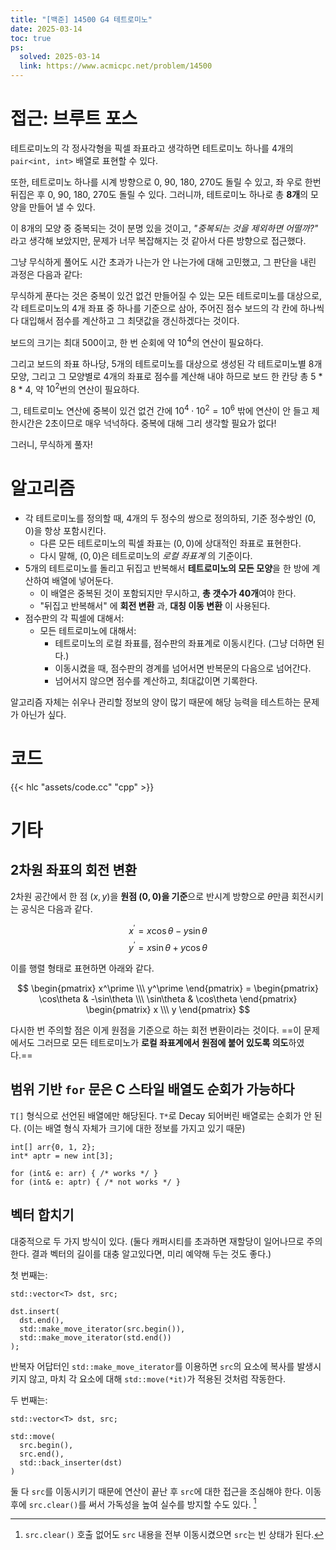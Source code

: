 ```yaml
---
title: "[백준] 14500 G4 테트로미노"
date: 2025-03-14
toc: true
ps:
  solved: 2025-03-14
  link: https://www.acmicpc.net/problem/14500
---
```


# 접근: 브루트 포스

테트로미노의 각 정사각형을 픽셀 좌표라고 생각하면 테트로미노 하나를 4개의 `pair<int, int>` 배열로 표현할 수 있다.  

또한, 테트로미노 하나를 시계 방향으로 0, 90, 180, 270도 돌릴 수 있고, 좌 우로 한번 뒤집은 후 0, 90, 180, 270도 돌릴 수 있다. 그러니까, 테트로미노 하나로 총 **8개**의 모양을 만들어 낼 수 있다.

이 8개의 모양 중 중복되는 것이 분명 있을 것이고, *"중복되는 것을 제외하면 어떨까?"* 라고 생각해 보았지만, 문제가 너무 복잡해지는 것 같아서 다른 방향으로 접근했다.

그냥 무식하게 풀어도 시간 초과가 나는가 안 나는가에 대해 고민했고, 그 판단을 내린 과정은 다음과 같다:

무식하게 푼다는 것은 중복이 있건 없건 만들어질 수 있는 모든 테트로미노를 대상으로, 각 테트로미노의 4개 좌표 중 하나를 기준으로 삼아, 주어진 점수 보드의 각 칸에 하나씩 다 대입해서 점수를 계산하고 그 최댓값을 갱신하겠다는 것이다.

보드의 크기는 최대 500이고, 한 번 순회에 약 $10^4$의 연산이 필요하다.  

그리고 보드의 좌표 하나당, 5개의 테트로미노를 대상으로 생성된 각 테트로미노별 8개 모양, 그리고 그 모양별로 4개의 좌표로 점수를 계산해 내야 하므로 보드 한 칸당 총 5 * 8 * 4, 약 $10^2$번의 연산이 필요하다.

그, 테트로미노 연산에 중복이 있건 없건 간에 $10^4 \cdot 10^2 = 10^6$ 밖에 연산이 안 들고 제한시간은 2초이므로 매우 넉넉하다. 중복에 대해 그리 생각할 필요가 없다!

그러니, 무식하게 풀자!

# 알고리즘

* 각 테트로미노를 정의할 때, 4개의 두 정수의 쌍으로 정의하되, 기준 정수쌍인 $(0, 0)$을  항상 포함시킨다.
  * 다른 모든 테트로미노의 픽셀 좌표는 $(0, 0)$에 상대적인 좌표로 표현한다.
  * 다시 말해, $(0, 0)$은 테트로미노의 *로컬 좌표계* 의 기준이다.
* 5개의 테트로미노를 돌리고 뒤집고 반복해서 **테트로미노의 모든 모양**을 한 방에 계산하여 배열에 넣어둔다. 
  * 이 배열은 중복된 것이 포함되지만 무시하고, **총 갯수가 40개**여야 한다.
  * "뒤집고 반복해서" 에 **회전 변환** 과, **대칭 이동 변환** 이 사용된다.
* 점수판의 각 픽셀에 대해서:
  * 모든 테트로미노에 대해서:
    * 테트로미노의 로컬 좌표를, 점수판의 좌표계로 이동시킨다. (그냥 더하면 된다.)
    * 이동시켰을 때, 점수판의 경계를 넘어서면 반복문의 다음으로 넘어간다.
    * 넘어서지 않으면 점수를 계산하고, 최대값이면 기록한다.

알고리즘 자체는 쉬우나 관리할 정보의 양이 많기 때문에 해당 능력을 테스트하는 문제가 아닌가 싶다.

# 코드

{{< hlc "assets/code.cc" "cpp" >}}

# 기타

## 2차원 좌표의 회전 변환

2차원 공간에서 한 점 $(x, y)$을 **원점 $(0, 0)$을 기준**으로 반시계 방향으로 $\theta$만큼 회전시키는 공식은 다음과 같다.

$$
x^\prime = x\cos{\theta}-y\sin{\theta}  
$$
$$
y^\prime = x\sin{\theta}+y\cos{\theta}
$$

이를 행렬 형태로 표현하면 아래와 같다.

$$
\begin{pmatrix} x^\prime \\\ y^\prime \end{pmatrix} =
\begin{pmatrix} \cos\theta & -\sin\theta \\\ \sin\theta & \cos\theta \end{pmatrix}
\begin{pmatrix} x \\\ y \end{pmatrix}
$$

다시한 번 주의할 점은 이게 원점을 기준으로 하는 회전 변환이라는 것이다. ==이 문제에서도 그러므로 모든 테트로미노가 **로컬 좌표계에서 원점에 붙어 있도록 의도**하였다.==


## 범위 기반 `for` 문은 C 스타일 배열도 순회가 가능하다

`T[]` 형식으로 선언된 배열에만 해당된다. `T*`로 Decay 되어버린 배열로는 순회가 안 된다. (이는 배열 형식 자체가 크기에 대한 정보를 가지고 있기 때문)

```cc{lineNos=false}
int[] arr{0, 1, 2};
int* aptr = new int[3];

for (int& e: arr) { /* works */ }
for (int& e: aptr) { /* not works */ }
```

## 벡터 합치기

대중적으로 두 가지 방식이 있다. (둘다 캐퍼시티를 초과하면 재할당이 일어나므로 주의한다. 결과 벡터의 길이를 대충 알고있다면, 미리 예약해 두는 것도 좋다.)

첫 번째는:

```cc{lineNos=false}
std::vector<T> dst, src;

dst.insert(
  dst.end(),
  std::make_move_iterator(src.begin()),
  std::make_move_iterator(std.end())
);
```

반복자 어답터인 `std::make_move_iterator`를 이용하면 `src`의 요소에 복사를 발생시키지 않고, 마치 각 요소에 대해 `std::move(*it)`가 적용된 것처럼 작동한다.

두 번째는:

```cc{lineNos=false}
std::vector<T> dst, src;

std::move(
  src.begin(), 
  src.end(),
  std::back_inserter(dst)
)
```

둘 다 `src`를 이동시키기 때문에 연산이 끝난 후 `src`에 대한 접근을 조심해야 한다. 이동 후에 `src.clear()`를 써서 가독성을 높여 실수를 방지할 수도 있다. [^1]

[^1]: `src.clear()` 호출 없어도 `src` 내용을 전부 이동시켰으면 `src`는 빈 상태가 된다.
